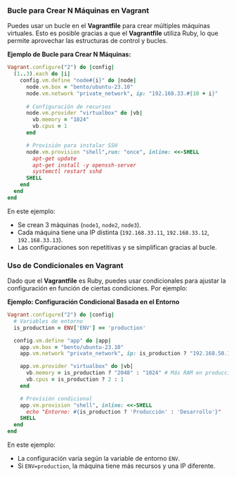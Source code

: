 
### Bucle para Crear N Máquinas en Vagrant

Puedes usar un bucle en el **Vagrantfile** para crear múltiples máquinas virtuales. Esto es posible gracias a que el **Vagrantfile** utiliza Ruby, lo que permite aprovechar las estructuras de control y bucles.

**Ejemplo de Bucle para Crear N Máquinas:**

```ruby
Vagrant.configure("2") do |config|
  (1..3).each do |i|
    config.vm.define "node#{i}" do |node|
      node.vm.box = "bento/ubuntu-23.10"
      node.vm.network "private_network", ip: "192.168.33.#{10 + i}"
      
      # Configuración de recursos
      node.vm.provider "virtualbox" do |vb|
        vb.memory = "1024"
        vb.cpus = 1
      end

      # Provisión para instalar SSH
      node.vm.provision "shell",run: "once", inline: <<-SHELL
        apt-get update
        apt-get install -y openssh-server
        systemctl restart sshd
      SHELL
    end
  end
end
```

En este ejemplo:

- Se crean 3 máquinas (`node1`, `node2`, `node3`).
- Cada máquina tiene una IP distinta (`192.168.33.11`, `192.168.33.12`, `192.168.33.13`).
- Las configuraciones son repetitivas y se simplifican gracias al bucle.



### Uso de Condicionales en Vagrant

Dado que el **Vagrantfile** es Ruby, puedes usar condicionales para ajustar la configuración en función de ciertas condiciones. Por ejemplo:

**Ejemplo: Configuración Condicional Basada en el Entorno**

```ruby
Vagrant.configure("2") do |config|
  # Variables de entorno
  is_production = ENV['ENV'] == 'production'

  config.vm.define "app" do |app|
    app.vm.box = "bento/ubuntu-23.10"
    app.vm.network "private_network", ip: is_production ? "192.168.50.10" : "192.168.33.10"

    app.vm.provider "virtualbox" do |vb|
      vb.memory = is_production ? "2048" : "1024" # Más RAM en producción
      vb.cpus = is_production ? 2 : 1
    end

    # Provisión condicional
    app.vm.provision "shell", inline: <<-SHELL
      echo "Entorno: #{is_production ? 'Producción' : 'Desarrollo'}"
    SHELL
  end
end
```

En este ejemplo:

- La configuración varía según la variable de entorno `ENV`.
- Si `ENV=production`, la máquina tiene más recursos y una IP diferente.
